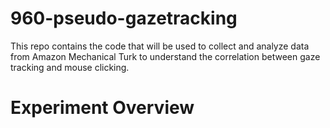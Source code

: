 # 960-pseudo-gazetracking
This repo contains the code that will be used to collect and analyze data from Amazon Mechanical Turk to understand the correlation between gaze tracking and mouse clicking.

# Experiment Overview
